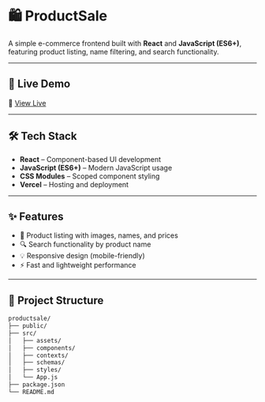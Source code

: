 # 🛍️ ProductSale

A simple e-commerce frontend built with **React** and **JavaScript (ES6+)**, featuring product listing, name filtering, and search functionality.

---

## 🚀 Live Demo

🔗 [View Live](https://productsale-gray.vercel.app)

---

## 🛠️ Tech Stack

- **React** – Component-based UI development  
- **JavaScript (ES6+)** – Modern JavaScript usage  
- **CSS Modules** – Scoped component styling  
- **Vercel** – Hosting and deployment  

---

## ✨ Features

- 🛒 Product listing with images, names, and prices  
- 🔍 Search functionality by product name  
- 💡 Responsive design (mobile-friendly)  
- ⚡ Fast and lightweight performance  

---

## 📁 Project Structure

```bash
productsale/
├── public/
├── src/
│   ├── assets/
│   ├── components/
│   ├── contexts/
│   ├── schemas/
│   ├── styles/
│   └── App.js
├── package.json
└── README.md
